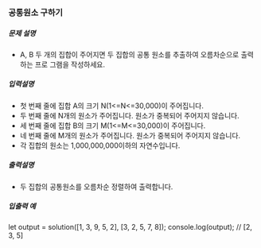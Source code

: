 ### 공통원소 구하기

##### 문제 설명

- A, B 두 개의 집합이 주어지면 두 집합의 공통 원소를 추출하여 오름차순으로 출력하는 프로 그램을 작성하세요.

##### 입력설명

- 첫 번째 줄에 집합 A의 크기 N(1<=N<=30,000)이 주어집니다.
- 두 번째 줄에 N개의 원소가 주어집니다. 원소가 중복되어 주어지지 않습니다.
- 세 번째 줄에 집합 B의 크기 M(1<=M<=30,000)이 주어집니다.
- 네 번째 줄에 M개의 원소가 주어집니다. 원소가 중복되어 주어지지 않습니다.
- 각 집합의 원소는 1,000,000,000이하의 자연수입니다.

##### 출력설명

- 두 집합의 공통원소를 오름차순 정렬하여 출력합니다.

##### 입출력 예

let output = solution([1, 3, 9, 5, 2], [3, 2, 5, 7, 8]);
console.log(output); // [2, 3, 5]
